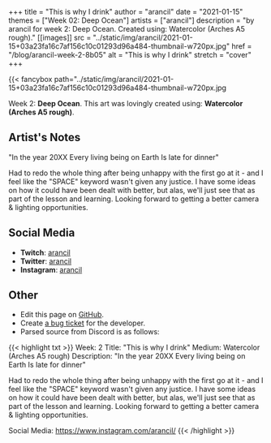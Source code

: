 +++
title =       "This is why I drink"
author =      "arancil"
date =        "2021-01-15"
themes =      ["Week 02: Deep Ocean"]
artists =     ["arancil"]
description = "by arancil for week 2: Deep Ocean. Created using: Watercolor (Arches A5 rough)."
[[images]]
              src = "../static/img/arancil/2021-01-15+03a23fa16c7af156c10c01293d96a484-thumbnail-w720px.jpg"
              href = "/blog/arancil-week-2-8b05"
              alt = "This is why I drink"
              stretch = "cover"
+++


{{< fancybox path="../static/img/arancil/2021-01-15+03a23fa16c7af156c10c01293d96a484-thumbnail-w720px.jpg

Week 2: **Deep Ocean**. This art was lovingly created using: **Watercolor (Arches A5 rough)**.

## Artist's Notes

"In the year 20XX
Every living being on Earth
Is late for dinner"

Had to redo the whole thing after being unhappy with the first go at it - and I feel like the "SPACE" keyword wasn't given any justice. I have some ideas on how it could have been dealt with better, but alas, we'll just see that as part of the lesson and learning. Looking forward to getting a better camera & lighting opportunities.

## Social Media

- **Twitch**: <a href='https://twitch.tv/arancil' target='_blank'>arancil</a>
- **Twitter**: <a href='https://twitter.com/arancil' target='_blank'>arancil</a>
- **Instagram**: <a href='https://instagram.com/arancil' target='_blank'>arancil</a>

## Other

- Edit this page on [GitHub](https://github.com/teaminkling/web-refresh/edit/main/content/blog/arancil-week-2-8b05.md).
- Create [a bug ticket](https://github.com/teaminkling/web-refresh/issues/new?assignees=&labels=bug&template=problem-report.md&title=) for the developer.
- Parsed source from Discord is as follows:

{{< highlight txt >}}
Week: 2
Title: "This is why I drink"
Medium: Watercolor (Arches A5 rough)
Description: "In the year 20XX
Every living being on Earth
Is late for dinner"

Had to redo the whole thing after being unhappy with the first go at it - and I feel like the "SPACE" keyword wasn't given any justice. I have some ideas on how it could have been dealt with better, but alas, we'll just see that as part of the lesson and learning. Looking forward to getting a better camera & lighting opportunities.

Social Media: https://www.instagram.com/arancil/
{{< /highlight >}}